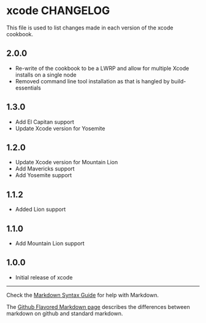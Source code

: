 xcode CHANGELOG
===============

This file is used to list changes made in each version of the xcode cookbook.

2.0.0
-----

- Re-write of the cookbook to be a LWRP and allow for multiple Xcode installs on a single node
- Removed command line tool installation as that is hangled by build-essentials

1.3.0
-----

- Add El Capitan support
- Update Xcode version for Yosemite

1.2.0
-----

- Update Xcode version for Mountain Lion
- Add Mavericks support
- Add Yosemite support

1.1.2
-----

- Added Lion support

1.1.0
-----

- Add Mountain Lion support

1.0.0
-----
- Initial release of xcode

- - -
Check the [Markdown Syntax Guide](http://daringfireball.net/projects/markdown/syntax) for help with Markdown.

The [Github Flavored Markdown page](http://github.github.com/github-flavored-markdown/) describes the differences between markdown on github and standard markdown.
